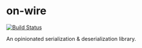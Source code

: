 # on-wire

[![Build Status](https://travis-ci.com/pinyin/map-object.svg?branch=master)](https://travis-ci.com/pinyin/map-object)

An opinionated serialization &amp; deserialization library.
